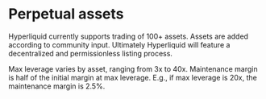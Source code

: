# Perpetual assets

Hyperliquid currently supports trading of 100+ assets. Assets are added according to community input. Ultimately Hyperliquid will feature a decentralized and permissionless listing process.&#x20;

Max leverage varies by asset, ranging from 3x to 40x. Maintenance margin is half of the initial margin at max leverage. E.g., if max leverage is 20x, the maintenance margin is 2.5%.
